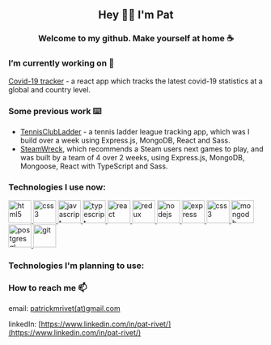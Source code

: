 


<h2 align='center'>Hey 👋🏼 I'm Pat</h2>
<h3 align='center'>Welcome to my github.  Make yourself at home ☕</h3>


### I’m currently working on 🔭 
[Covid-19 tracker](https://github.com/patrivet/covid19-tracker) - a react app which tracks the latest covid-19 statistics at a global and country level. 

### Some previous work ⌨️
- [TennisClubLadder](https://github.com/patrivet/TennisClubLadder) - a tennis ladder league tracking app, which was I build over a week using Express.js, MongoDB, React and Sass.
- [SteamWreck](https://github.com/patrivet/SteamWreck), which recommends a Steam users next games to play, and was built by a team of 4 over 2 weeks, using Express.js, MongoDB, Mongoose, React with TypeScript and Sass.

### Technologies I use now:
<p align="left"> 
  <a href="https://www.w3.org/html/" target="_blank"> <img src="https://icongr.am/devicon/html5-original-wordmark.svg?size=128&color=currentColor" alt="html5" width="45" height="45"/> </a> 
  <a href="https://www.w3schools.com/css/" target="_blank"> <img src="https://icongr.am/devicon/css3-original-wordmark.svg?size=128&color=currentColor" alt="css3" width="45" height="45"/> </a> 
  <a href="https://developer.mozilla.org/en-US/docs/Web/JavaScript" target="_blank"> <img src="https://icongr.am/devicon/javascript-original.svg?size=128&color=currentColor" alt="javascript" width="45" height="45"/> </a> 
  <a href="https://icongr.am/devicon/typescript-original.svg?size=128&color=currentColor" target="_blank"> <img src="https://icongr.am/devicon/typescript-original.svg?size=128&color=currentColor" alt="typescript" width="45" height="45"/> </a> 
  <a href="https://reactjs.org/" target="_blank"> <img src="https://icongr.am/devicon/react-original.svg?size=128&color=currentColor" alt="react" width="45" height="45"/> </a>
  <a href="https://react-redux.js.org/" target="_blank"> <img src="https://raw.githubusercontent.com/reduxjs/redux/master/logo/logo.svg" alt="redux" width="45" height="45"/> </a> 
  <a href="https://nodejs.org" target="_blank"> <img src="https://icongr.am/devicon/nodejs-original-wordmark.svg?size=128&color=currentColor" alt="nodejs" width="45" height="45"/> </a> 
  <a href="https://expressjs.com" target="_blank"> <img src="https://icongr.am/devicon/express-original.svg?size=128&color=919191" alt="express" width="45" height="45"/> </a> 
  <a href="https://graphql.github.io/" target="_blank"> <img src="https://user-images.githubusercontent.com/25126281/102015838-d4678280-3d55-11eb-81d2-cd2a79ea3a82.png" alt="css3" width="45" height="45"/> </a> 
  <a href="https://www.mongodb.com/" target="_blank"> <img src="https://icongr.am/devicon/mongodb-original-wordmark.svg?size=128&color=currentColor" alt="mongodb" width="45" height="45"/> </a> 
  <a href="https://www.postgresql.org" target="_blank"> <img src="https://icongr.am/devicon/postgresql-original-wordmark.svg?size=128&color=currentColor" alt="postgresql" width="45" height="45"/> </a>
  <a href="https://git-scm.com/" target="_blank"> <img src="https://icongr.am/devicon/git-original.svg?size=128&color=currentColor" alt="git" width="45" height="45"/> </a>
</p>

### Technologies I'm planning to use:


### How to reach me 📫
email: [patrickmrivet(at)gmail.com](mailto:patrickmrivet@gmail.com)

linkedIn: [https://www.linkedin.com/in/pat-rivet/](https://www.linkedin.com/in/pat-rivet/)

<!--
**patrivet/patrivet** is a ✨ _special_ ✨ repository because its `README.md` (this file) appears on your GitHub profile.

Here are some ideas to get you started:

- 🔭 I’m currently working on ...
- 🌱 I’m currently learning ...
- 👯 I’m looking to collaborate on ...
- 🤔 I’m looking for help with ...
- 💬 Ask me about ...
- 📫 How to reach me: ...
- 😄 Pronouns: ...
- ⚡ Fun fact: ...
-->
